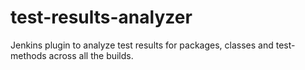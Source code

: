 test-results-analyzer
=====================

Jenkins plugin to analyze test results for packages, classes and test-methods across all the builds.
